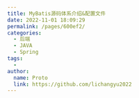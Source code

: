 ```yaml
---
title: MyBatis源码体系介绍&配置文件
date: 2022-11-01 18:09:29
permalink: /pages/600ef2/
categories:
  - 后端
  - JAVA
  - Spring
tags:
  - 
author: 
  name: Proto
  link: https://github.com/lichangyu2022
---
```

